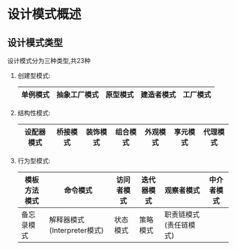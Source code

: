 # 设计模式概述

## 设计模式类型

<font>设计模式分为三种类型,共23种</font>

1. 创建型模式:

   | 单例模式 | 抽象工厂模式 | 原型模式 | 建造者模式 | 工厂模式 |
   | -------- | ------------ | -------- | ---------- | -------- |

2. 结构性模式:

   | 设配器模式 | 桥接模式 | 装饰模式 | 组合模式 | 外观模式 | 享元模式 | 代理模式 |
   | ---------- | -------- | -------- | -------- | -------- | -------- | -------- |

3. 行为型模式:

   | 模板方法模式 | 命令模式                    | 访问者模式 | 迭代器模式 | 观察者模式             | 中介者模式 |
   | ------------ | --------------------------- | ---------- | ---------- | ---------------------- | ---------- |
   | 备忘录模式   | 解释器模式(Interpreter模式) | 状态模式   | 策略模式   | 职责链模式(责任链模式) |            |

   

